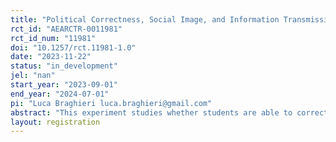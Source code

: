 ```yaml
---
title: "Political Correctness, Social Image, and Information Transmission Experiment 2"
rct_id: "AEARCTR-0011981"
rct_id_num: "11981"
doi: "10.1257/rct.11981-1.0"
date: "2023-11-22"
status: "in_development"
jel: "nan"
start_year: "2023-09-01"
end_year: "2024-07-01"
pi: "Luca Braghieri luca.braghieri@gmail.com"
abstract: "This experiment studies whether students are able to correctly forecast the results of a previous experiment (AEARCTR-0005063)."
layout: registration
---
```


